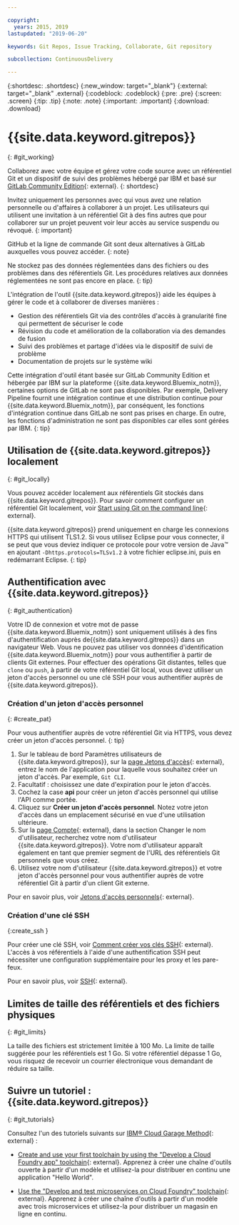 ```yaml
---

copyright:
  years: 2015, 2019
lastupdated: "2019-06-20"

keywords: Git Repos, Issue Tracking, Collaborate, Git repository

subcollection: ContinuousDelivery

---
```


{:shortdesc: .shortdesc}
{:new_window: target="_blank"}
{:external: target="_blank" .external}
{:codeblock: .codeblock}
{:pre: .pre}
{:screen: .screen}
{:tip: .tip}
{:note: .note}
{:important: .important}
{:download: .download}

# {{site.data.keyword.gitrepos}}
{: #git_working}

Collaborez avec votre équipe et gérez votre code source avec un référentiel Git et un dispositif de suivi des problèmes hébergé par IBM et basé sur [GitLab Community Edition](https://about.gitlab.com/){: external}.
{: shortdesc}

Invitez uniquement les personnes avec qui vous avez une relation personnelle ou d'affaires à collaborer à un projet. Les utilisateurs qui utilisent une invitation à un référentiel Git à des fins autres que pour collaborer sur un projet peuvent voir leur accès au service suspendu ou révoqué.
{: important}

GitHub et la ligne de commande Git sont deux alternatives à GitLab auxquelles vous pouvez accéder.
{: note}

Ne stockez pas des données réglementées dans des fichiers ou des problèmes dans des référentiels Git. Les procédures relatives aux données réglementées ne sont pas encore en place.
{: tip}

L'intégration de l'outil {{site.data.keyword.gitrepos}} aide les équipes à gérer le code et à collaborer de diverses manières :
   * Gestion des référentiels Git via des contrôles d'accès à granularité fine qui permettent de sécuriser le code
   * Révision du code et amélioration de la collaboration via des demandes de fusion
   * Suivi des problèmes et partage d'idées via le dispositif de suivi de problème
   * Documentation de projets sur le système wiki

Cette intégration d'outil étant basée sur GitLab Community Edition et hébergée par IBM sur la plateforme {{site.data.keyword.Bluemix_notm}}, certaines options de GitLab ne sont pas disponibles. Par exemple, Delivery Pipeline fournit une intégration continue et une distribution continue pour {{site.data.keyword.Bluemix_notm}}, par conséquent, les fonctions d'intégration continue dans GitLab ne sont pas prises en charge. En outre, les fonctions d'administration ne sont pas disponibles car elles sont gérées par IBM.
{: tip}


## Utilisation de {{site.data.keyword.gitrepos}} localement
{: #git_locally}

Vous pouvez accéder localement aux référentiels Git stockés dans {{site.data.keyword.gitrepos}}. Pour savoir comment configurer un référentiel Git localement, voir [Start using Git on the command line](https://us-south.git.cloud.ibm.com/help/gitlab-basics/start-using-git){: external}.

{{site.data.keyword.gitrepos}} prend uniquement en charge les connexions HTTPS qui utilisent TLS1.2. Si vous utilisez Eclipse pour vous connecter, il se peut que vous deviez indiquer ce protocole pour votre version de Java&trade; en ajoutant `-Dhttps.protocols=TLSv1.2` à votre fichier eclipse.ini, puis en redémarrant Eclipse.
{: tip}

## Authentification avec {{site.data.keyword.gitrepos}}
{: #git_authentication}

Votre ID de connexion et votre mot de passe {{site.data.keyword.Bluemix_notm}} sont uniquement utilisés à des fins d'authentification auprès de{{site.data.keyword.gitrepos}} dans un navigateur Web. Vous ne pouvez pas utiliser vos données d'identification {{site.data.keyword.Bluemix_notm}} pour vous authentifier à partir de clients Git externes. Pour effectuer des opérations Git distantes, telles que `clone` ou `push`, à partir de votre référentiel Git local, vous devez utiliser un jeton d'accès personnel ou une clé SSH pour vous authentifier auprès de {{site.data.keyword.gitrepos}}.

### Création d'un jeton d'accès personnel
{: #create_pat}

Pour vous authentifier auprès de votre référentiel Git via HTTPS, vous devez créer un jeton d'accès personnel.
{: tip}

1. Sur le tableau de bord Paramètres utilisateurs de {{site.data.keyword.gitrepos}}, sur la [page Jetons d'accès](https://us-south.git.cloud.ibm.com/profile/personal_access_tokens){: external}, entrez le nom de l'application pour laquelle vous souhaitez créer un jeton d'accès. Par exemple, `Git CLI`.
1. Facultatif : choisissez une date d'expiration pour le jeton d'accès.
1. Cochez la case **api** pour créer un jeton d'accès personnel qui utilise l'API comme portée.
1. Cliquez sur **Créer un jeton d'accès personnel**. Notez votre jeton d'accès dans un emplacement sécurisé en vue d'une utilisation ultérieure.
1. Sur la [page Compte](https://us-south.git.cloud.ibm.com/profile/account){: external}, dans la section Changer le nom d'utilisateur, recherchez votre nom d'utilisateur {{site.data.keyword.gitrepos}}. Votre nom d'utilisateur apparaît également en tant que premier segment de l'URL des référentiels Git personnels que vous créez.
1. Utilisez votre nom d'utilisateur {{site.data.keyword.gitrepos}} et votre jeton d'accès personnel pour vous authentifier auprès de votre référentiel Git à partir d'un client Git externe.

Pour en savoir plus, voir [Jetons d'accès personnels](https://us-south.git.cloud.ibm.com/help/api/README.html#personal-access-tokens){: external}.

### Création d'une clé SSH  
{:create_ssh }

Pour créer une clé SSH, voir [Comment créer vos clés SSH](https://us-south.git.cloud.ibm.com/help/gitlab-basics/create-your-ssh-keys){: external}. L'accès à vos référentiels à l'aide d'une authentification SSH peut nécessiter une configuration supplémentaire pour les proxy et les pare-feux.

Pour en savoir plus, voir [SSH](https://us-south.git.cloud.ibm.com/help/ssh/README){: external}.

## Limites de taille des référentiels et des fichiers physiques
{: #git_limits}

La taille des fichiers est strictement limitée à 100 Mo. La limite de taille suggérée pour les référentiels est 1 Go. Si votre référentiel dépasse 1 Go, vous risquez de recevoir un courrier électronique vous demandant de réduire sa taille.

## Suivre un tutoriel : {{site.data.keyword.gitrepos}}
{: #git_tutorials}

Consultez l'un des tutoriels suivants sur [IBM&reg; Cloud Garage Method](https://www.ibm.com/cloud/garage){: external} :

  * [Create and use your first toolchain by using the "Develop a Cloud Foundry app" toolchain](https://www.ibm.com/cloud/garage/tutorials/introduce-develop-cloud-foundry-app-toolchain){: external}. Apprenez à créer une chaîne d'outils ouverte à partir d'un modèle et utilisez-la pour distribuer en continu une application "Hello World".

  * [Use the "Develop and test microservices on Cloud Foundry" toolchain](https://www.ibm.com/cloud/garage/tutorials/use-develop-test-microservices-on-cloud-foundry-toolchain){: external}. Apprenez à créer une chaîne d'outils à partir d'un modèle avec trois microservices et utilisez-la pour distribuer un magasin en ligne en continu.
